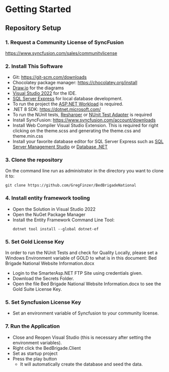 # Getting Started

## Repository Setup

### 1.  Request a Community License of SyncFusion
https://www.syncfusion.com/sales/communitylicense

### 2.  Install This Software
* Git:  https://git-scm.com/downloads
* Chocolatey package manager:  https://chocolatey.org/install
* <a href="https://community.chocolatey.org/packages/drawio" target="_blank">Draw.io</a> for the diagrams
* <a href="https://community.chocolatey.org/packages/visualstudio2022community">Visual Studio 2022</a> for the IDE.
* <a href="https://community.chocolatey.org/packages/sql-server-express" target="_blank">SQL Server Express</a> for local database development.
* To run the project the <a href="https://community.chocolatey.org/packages/visualstudio2022-workload-netweb">ASP.NET Workload</a> is required. 
* .NET 8 SDK:  https://dotnet.microsoft.com/
* To run the NUnit tests, <a href="https://www.jetbrains.com/resharper/">Resharper</a> or <a href="https://marketplace.visualstudio.com/items?itemName=NUnitDevelopers.NUnit3TestAdapter">NUnit Test Adapter</a> is required
* Install SyncFusion:  https://www.syncfusion.com/account/downloads
* Install Web Compiler Visual Studio Extension.  This is required for right clicking on the theme.scss and generating the theme.css and theme.min.css
* Install your favorite database editor for SQL Server Express such as <a href="https://community.chocolatey.org/packages/sql-server-management-studio">SQL Server Management Studio</a> or <a href="https://community.chocolatey.org/packages/databasenet">Database .NET</a>

### 3.  Clone the repository
On the command line run as administrator in the directory you want to clone it to:

```dos
git clone https://github.com/GregFinzer/BedBrigadeNational
```

### 4. Install entity framework tooling
* Open the Solution in Visual Studio 2022
* Open the NuGet Package Manager
* Install the Entity Framework Command Line Tool: 
    ```dos
    dotnet tool install --global dotnet-ef
    ```

### 5. Set Gold License Key
In order to run the NUnit Tests and check for Quality Locally, please set a Windows Environment variable of GOLD to what is in this document:  Bed Brigade National Website Information.docx
* Login to the SmarterAsp.NET FTP Site using credentials given.
* Download the Secrets Folder.
* Open the file Bed Brigade National Website Information.docx to see the Gold Suite License Key.

### 5. Set Syncfusion License Key
* Set an environment variable of Syncfusion to your community license.

### 7. Run the Application
* Close and Reopen Visual Studio (this is necessary after setting the environment variables).
* Right click the BedBrigade.Client
* Set as startup project
* Press the play button
    * It will automatically create the database and seed the data.


